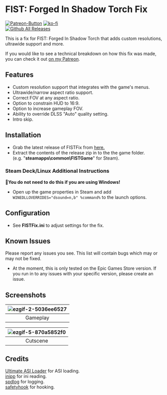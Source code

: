 # FIST: Forged In Shadow Torch Fix
[![Patreon-Button](https://github.com/Lyall/FISTFix/assets/695941/19c468ac-52af-4790-b4eb-5187c06af949)](https://www.patreon.com/Wintermance) [![ko-fi](https://ko-fi.com/img/githubbutton_sm.svg)](https://ko-fi.com/W7W01UAI9)<br />
[![Github All Releases](https://img.shields.io/github/downloads/Lyall/FISTFix/total.svg)](https://github.com/Lyall/FISTFix/releases)

This is a fix for FIST: Forged In Shadow Torch that adds custom resolutions, ultrawide support and more.<br />

If you would like to see a technical breakdown on how this fix was made, you can check it out [on my Patreon](https://www.patreon.com/posts/fist-forged-in-102529496?utm_medium=clipboard_copy&utm_source=copyLink&utm_campaign=postshare_creator&utm_content=join_link).

## Features
- Custom resolution support that integrates with the game's menus.
- Ultrawide/narrow aspect ratio support.
- Correct FOV at any aspect ratio.
- Option to constrain HUD to 16:9.
- Option to increase gameplay FOV.
- Ability to override DLSS "Auto" quality setting.
- Intro skip.

## Installation
- Grab the latest release of FISTFix from [here.](https://github.com/Lyall/FISTFix/releases)
- Extract the contents of the release zip in to the the game folder.<br />(e.g. "**steamapps\common\FISTGame**" for Steam).

### Steam Deck/Linux Additional Instructions
🚩**You do not need to do this if you are using Windows!**
- Open up the game properties in Steam and add `WINEDLLOVERRIDES="dsound=n,b" %command%` to the launch options.

## Configuration
- See **FISTFix.ini** to adjust settings for the fix.

## Known Issues
Please report any issues you see.
This list will contain bugs which may or may not be fixed.

- At the moment, this is only tested on the Epic Games Store version. If you run in to any issues with your specific version, please create an issue.
## Screenshots

| ![ezgif-2-5036ee6527](https://github.com/Lyall/FISTFix/assets/695941/18dc4094-56f6-4b13-84ac-2d044ecf112d) |
|:--:|
| Gameplay |

|![ezgif-5-870a5852f0](https://github.com/Lyall/FISTFix/assets/695941/7b3a6a12-cac0-4a37-ab63-81aab8739734) |
|:--:|
| Cutscene |

## Credits
[Ultimate ASI Loader](https://github.com/ThirteenAG/Ultimate-ASI-Loader) for ASI loading. <br />
[inipp](https://github.com/mcmtroffaes/inipp) for ini reading. <br />
[spdlog](https://github.com/gabime/spdlog) for logging. <br />
[safetyhook](https://github.com/cursey/safetyhook) for hooking.
